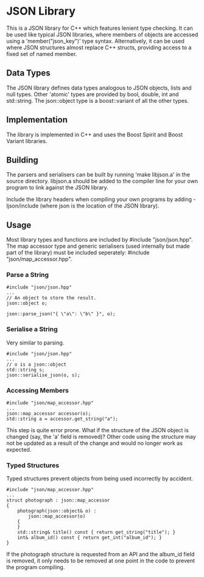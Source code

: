 JSON Library
============

This is a JSON library for C++ which features lenient type checking.  It can be
used like typical JSON libraries, where members of objects are accessed using a
'member("json_key")' type syntax.  Alternatively, it can be used where JSON
structures almost replace C++ structs, providing access to a fixed set of named
member.

## Data Types

The JSON library defines data types analogous to JSON objects, lists and null
types.  Other 'atomic' types are provided by bool, double, int and std::string.
The json::object type is a boost::variant of all the other types.

## Implementation

The library is implemented in C++ and uses the Boost Spirit and Boost Variant
libraries.

## Building

The parsers and serialisers can be built by running 'make libjson.a' in the
source directory.  libjson.a should be added to the compiler line for your own
program to link against the JSON library.

Include the library headers when compiling your own programs by adding
-Ijson/include (where json is the location of the JSON library).

## Usage

Most library types and functions are included by #include "json/json.hpp".  The
map accessor type and generic serialisers (used internally but made part of the
library) must be included seperately: #include "json/map_accessor.hpp".

### Parse a String

    #include "json/json.hpp"
    ...
    // An object to store the result.
    json::object o;

    json::parse_json("{ \"a\": \"b\" }", o);

### Serialise a String

Very similar to parsing.

    #include "json/json.hpp"
    ...
    // o is a json::object
    std::string s;
    json::serialise_json(o, s);

### Accessing Members

    #include "json/map_accessor.hpp"
    ...
    json::map_accessor accessor(o);
    std::string a = accessor.get_string("a");

This step is quite error prone.  What if the structure of the JSON object is
changed (say, the 'a' field is removed)?  Other code using the structure may
not be updated as a result of the change and would no longer work as expected.

### Typed Structures

Typed structures prevent objects from being used incorrectly by accident.

    #include "json/map_accessor.hpp"
    ...
    struct photograph : json::map_accessor
    {
        photograph(json::object& o) :
            json::map_accessor(o)
        {
        }
        std::string& title() const { return get_string("title"); }
        int& album_id() const { return get_int("album_id"); }
    }

If the photograph structure is requested from an API and the album_id field is
removed, it only needs to be removed at one point in the code to prevent the
program compiling.

